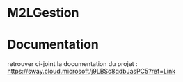 # M2LGestion
# Documentation
 retrouver ci-joint la documentation du projet : https://sway.cloud.microsoft/j9LBSc8qdbJasPC5?ref=Link
